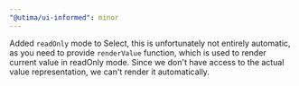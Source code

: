 ```yaml
---
"@utima/ui-informed": minor
---
```


Added `readOnly` mode to Select, this is unfortunately not entirely automatic, as you need to provide `renderValue` function, which is used to render current value in readOnly mode. Since we don't have access to the actual value representation, we can't render it automatically.
```
